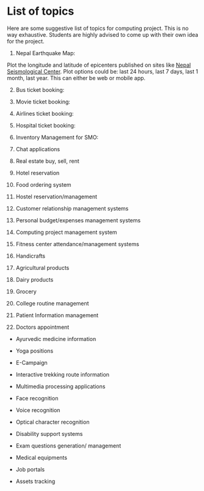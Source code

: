 # List of topics
Here are some suggestive list of topics for computing project. This is no way exhaustive. Students are highly advised to come up with their own idea for the project.

1. Nepal Earthquake Map:

Plot the longitude and latitude of epicenters published on sites like [Nepal Seismological Center](http://www.seismonepal.gov.np/). Plot options could be: last 24 hours, last 7 days, last 1 month, last year. This can either be web or mobile app.

2. Bus ticket booking:

3. Movie ticket booking:

4. Airlines ticket booking:

5. Hospital ticket booking:

6. Inventory Management for SMO:

7. Chat applications

8. Real estate buy, sell, rent

9. Hotel reservation

10. Food ordering system

11. Hostel reservation/management

12. Customer relationship management systems

13. Personal budget/expenses management systems

14. Computing project management system

15. Fitness center attendance/management systems

16. Handicrafts 

17. Agricultural products

18. Dairy products

19. Grocery

20. College routine management

21. Patient Information management

22. Doctors appointment

- Ayurvedic medicine information

- Yoga positions 
- E-Campaign
- Interactive trekking route information
- Multimedia processing applications
- Face recognition
- Voice recognition
- Optical character recognition
- Disability support systems
- Exam questions generation/ management
- Medical equipments
- Job portals
- Assets tracking 